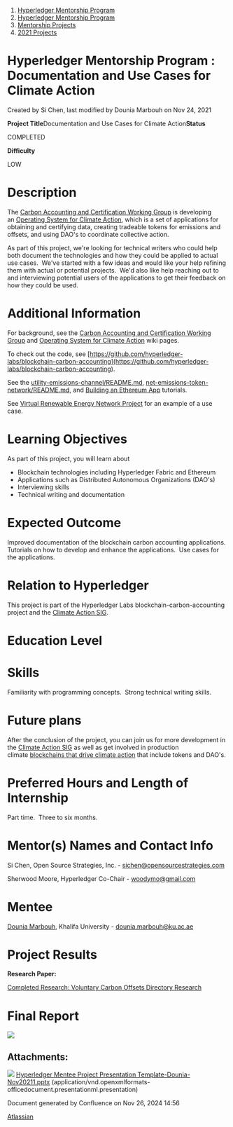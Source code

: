 1. [Hyperledger Mentorship Program](index.html)
2. [Hyperledger Mentorship Program](Hyperledger-Mentorship-Program_21954571.html)
3. [Mentorship Projects](Mentorship-Projects_21954604.html)
4. [2021 Projects](2021-Projects_21964295.html)

# Hyperledger Mentorship Program : Documentation and Use Cases for Climate Action

Created by Si Chen, last modified by Dounia Marbouh on Nov 24, 2021

**Project Title**Documentation and Use Cases for Climate Action**Status**

COMPLETED

**Difficulty**

LOW   

# Description

The [Carbon Accounting and Certification Working Group](https://lf-hyperledger.atlassian.net/wiki/display/CASIG/Carbon+Accounting+and+Certification+Working+Group) is developing an [Operating System for Climate Action](https://lf-hyperledger.atlassian.net/wiki/display/CASIG/Operating+System+for+Climate+Action), which is a set of applications for obtaining and certifying data, creating tradeable tokens for emissions and offsets, and using DAO's to coordinate collective action.

As part of this project, we're looking for technical writers who could help both document the technologies and how they could be applied to actual use cases.  We've started with a few ideas and would like your help refining them with actual or potential projects.  We'd also like help reaching out to and interviewing potential users of the applications to get their feedback on how they could be used.

# Additional Information

For background, see the [Carbon Accounting and Certification Working Group](https://lf-hyperledger.atlassian.net/wiki/display/CASIG/Carbon+Accounting+and+Certification+Working+Group) and [Operating System for Climate Action](https://lf-hyperledger.atlassian.net/wiki/display/CASIG/Operating+System+for+Climate+Action) wiki pages.  

To check out the code, see [https://github.com/hyperledger-labs/blockchain-carbon-accounting](https://github.com/hyperledger-labs/blockchain-carbon-accounting).

See the [utility-emissions-channel/README.md](https://github.com/hyperledger-labs/blockchain-carbon-accounting/blob/main/utility-emissions-channel/README.md), [net-emissions-token-network/README.md](https://github.com/hyperledger-labs/blockchain-carbon-accounting/blob/main/net-emissions-token-network/README.md), and [Building an Ethereum App](https://opentaps.org/2021/02/22/tutorial-building-an-ethereum-dapp-using-react-js-web3modal-ethers-hardhat/) tutorials.

See [Virtual Renewable Energy Network Project](https://lf-hyperledger.atlassian.net/wiki/spaces/CASIG/pages/19006061/Virtual+Renewable+Energy+Network+Project) for an example of a use case.

# Learning Objectives

As part of this project, you will learn about

- Blockchain technologies including Hyperledger Fabric and Ethereum
- Applications such as Distributed Autonomous Organizations (DAO's)
- Interviewing skills
- Technical writing and documentation

# Expected Outcome

Improved documentation of the blockchain carbon accounting applications.  Tutorials on how to develop and enhance the applications.  Use cases for the applications.

# Relation to Hyperledger

This project is part of the Hyperledger Labs blockchain-carbon-accounting project and the [Climate Action SIG](https://lf-hyperledger.atlassian.net/wiki/display/CASIG/).  

# Education Level

# Skills

Familiarity with programming concepts.  Strong technical writing skills.

# Future plans

After the conclusion of the project, you can join us for more development in the [Climate Action SIG](https://lf-hyperledger.atlassian.net/wiki/display/CASIG/) as well as get involved in production climate [blockchains that drive climate action](https://lf-hyperledger.atlassian.net/wiki/display/CASIG/Operating+System+for+Climate+Action) that include tokens and DAO's.

# Preferred Hours and Length of Internship

Part time.  Three to six months.

# Mentor(s) Names and Contact Info

Si Chen, Open Source Strategies, Inc. - [sichen@opensourcestrategies.com](mailto:sichen@opensourcestrategies.com)

Sherwood Moore, Hyperledger Co-Chair - [woodymo@gmail.com](mailto:woodymo@gmail.com)

# Mentee

[Dounia Marbouh](https://lf-hyperledger.atlassian.net/wiki/people/712020:812d91db-6e72-4e07-9f70-552f81025669?ref=confluence), Khalifa University - [dounia.marbouh@ku.ac.ae](mailto:dounia.marbouh@ku.ac.ae)

# Project Results

**Research Paper:**

[Completed Research: Voluntary Carbon Offsets Directory Research](https://lf-hyperledger.atlassian.net/wiki/spaces/CASIG/pages/19007691/Completed+Research+Voluntary+Carbon+Offsets+Directory+Research) 

# Final Report

[![](attachments/thumbnails/21956582/21966066)](attachments/21956582/21966066.pptx)

## Attachments:

![](images/icons/bullet_blue.gif) [Hyperledger Mentee Project Presentation Template-Dounia- Nov20211.pptx](attachments/21956582/21966066.pptx) (application/vnd.openxmlformats-officedocument.presentationml.presentation)

Document generated by Confluence on Nov 26, 2024 14:56

[Atlassian](http://www.atlassian.com/)
